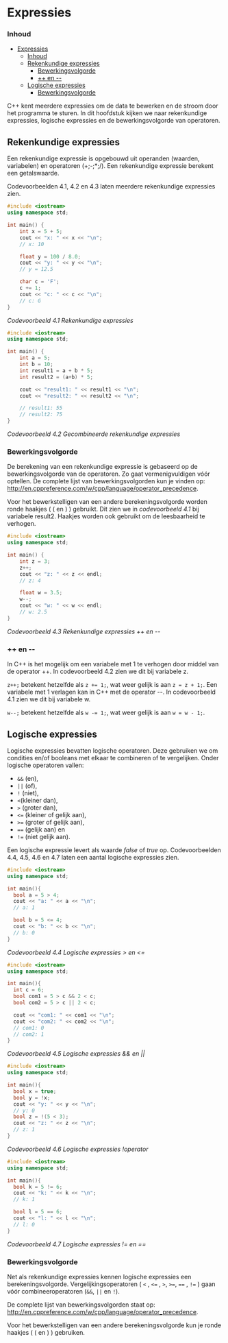 # Expressies[](title-id)

### Inhoud[](toc-id)
- [Expressies](#expressies)
    - [Inhoud](#inhoud)
  - [Rekenkundige expressies](#rekenkundige-expressies)
    - [Bewerkingsvolgorde](#bewerkingsvolgorde)
    - [++ en --](#-en---)
  - [Logische expressies](#logische-expressies)
    - [Bewerkingsvolgorde](#bewerkingsvolgorde-1)


C++ kent meerdere expressies om de data te bewerken en de stroom door het programma
te sturen. In dit hoofdstuk kijken we naar rekenkundige expressies, logische
expressies en de bewerkingsvolgorde van operatoren.

## Rekenkundige expressies
Een rekenkundige expressie is opgebouwd uit operanden (waarden, variabelen) en operatoren (+;-;*;/). Een rekenkundige expressie berekent een getalswaarde. 

Codevoorbeelden 4.1, 4.2 en 4.3 laten meerdere rekenkundige expressies zien.

```c++
#include <iostream>
using namespace std;

int main() {
    int x = 5 + 5;
    cout << "x: " << x << "\n";
    // x: 10

    float y = 100 / 8.0;
    cout << "y: " << y << "\n";
    // y = 12.5

    char c = 'F';
    c += 1;
    cout << "c: " << c << "\n";
    // c: G
}
```
*Codevoorbeeld 4.1 Rekenkundige expressies*

```c++
#include <iostream>
using namespace std;

int main() {
    int a = 5;
    int b = 10;
    int result1 = a + b * 5;
    int result2 = (a+b) * 5;

    cout << "result1: " << result1 << "\n";
    cout << "result2: " << result2 << "\n";

    // result1: 55
    // result2: 75
}
```
*Codevoorbeeld 4.2 Gecombineerde rekenkundige expressies*

### Bewerkingsvolgorde
De berekening van een rekenkundige expressie is gebaseerd op de bewerkingsvolgorde van de operatoren. Zo gaat vermenigvuldigen vóór optellen. 
De complete lijst van bewerkingsvolgorden kun je vinden op: http://en.cppreference.com/w/cpp/language/operator_precedence.

Voor het bewerkstelligen
van een andere berekeningsvolgorde worden ronde haakjes ( ( en ) ) gebruikt. Dit zien
we in *codevoorbeeld 4.1* bij variabele result2. Haakjes worden ook gebruikt om de leesbaarheid te verhogen.

```c++
#include <iostream>
using namespace std;

int main() {
    int z = 3;
    z++;
    cout << "z: " << z << endl;
    // z: 4

    float w = 3.5;
    w--;
    cout << "w: " << w << endl;
    // w: 2.5
}
```
*Codevoorbeeld 4.3 Rekenkundige expressies ++ en --*

### ++ en --
In C++ is het mogelijk om een variabele met 1 te verhogen door middel van de operator ++. In codevoorbeeld 4.2 zien we dit bij variabele z.

`z++;` betekent hetzelfde als `z += 1;`, wat weer gelijk is aan `z = z + 1;`. Een variabele met
1 verlagen kan in C++ met de operator --. In codevoorbeeld 4.1 zien we dit bij
variabele w.  

`w--;` betekent hetzelfde als `w -= 1;`, wat weer gelijk is aan `w = w - 1;`.

## Logische expressies

Logische expressies bevatten logische operatoren. Deze gebruiken we om condities
en/of booleans met elkaar te combineren of te vergelijken. Onder logische operatoren
vallen:
- `&&` (en), 
- `||` (of), 
- `!` (niet), 
- `<`(kleiner dan), 
- `>` (groter dan), 
- `<=` (kleiner of gelijk aan), 
- `>=` (groter of gelijk aan), 
- `==` (gelijk aan) en 
- `!=` (niet gelijk aan). 

Een logische expressie levert als waarde *false* of *true* op. Codevoorbeelden 4.4, 4.5, 4.6 en 4.7 laten een aantal logische expressies zien.

```c++
#include <iostream>
using namespace std;

int main(){
  bool a = 5 > 4;
  cout << "a: " << a << "\n";
  // a: 1

  bool b = 5 <= 4;
  cout << "b: " << b << "\n";
  // b: 0
}
```
*Codevoorbeeld 4.4 Logische expressies > en <=*

```c++
#include <iostream>
using namespace std;

int main(){
  int c = 6;
  bool com1 = 5 > c && 2 < c;
  bool com2 = 5 > c || 2 < c;

  cout << "com1: " << com1 << "\n";
  cout << "com2: " << com2 << "\n";
  // com1: 0
  // com2: 1
}
```
*Codevoorbeeld 4.5 Logische expressies && en ||*

```c++
#include <iostream>
using namespace std;

int main(){
  bool x = true;
  bool y = !x;
  cout << "y: " << y << "\n";
  // y: 0
  bool z = !(5 < 3);
  cout << "z: " << z << "\n";
  // z: 1
}
```
*Codevoorbeeld 4.6 Logische expressies !operator*

```c++
#include <iostream>
using namespace std;

int main(){
  bool k = 5 != 6;
  cout << "k: " << k << "\n";
  // k: 1

  bool l = 5 == 6;
  cout << "l: " << l << "\n";
  // l: 0
}
```
*Codevoorbeeld 4.7 Logische expressies != en ==*

### Bewerkingsvolgorde
Net als rekenkundige expressies kennen logische expressies een berekeningsvolgorde.
Vergelijkingsoperatoren ( `<` , `<=` , `>`, `>=`, `==` , `!=` ) gaan vóór combineeroperatoren
(`&&`, `||` en `!`).

De complete lijst van bewerkingsvolgorden staat op: http://en.cppreference.com/w/cpp/language/operator_precedence.

Voor het bewerkstelligen van een andere berekeningsvolgorde kun je ronde haakjes ( ( en ) ) gebruiken.

